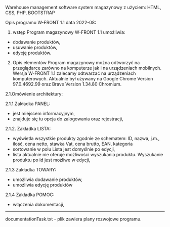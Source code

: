 Warehouse management software
system magazynowy z użyciem: HTML, CSS, PHP, BOOTSTRAP

Opis programu W-FRONT 1.1 data 2022-08:
1. wstęp
Program magazynowy W-FRONT 1.1 umożliwia:
- dodawanie produktów,
- usuwanie produktów,
- edycję produktów.

2. Opis elementów
Program magazynowy można odtworzyć na przeglądarce zarówno na komputerze jak
i na urządzeniach mobilnych. 
Wersja W-FRONT 1.1 zalecamy odtwarzać na urządzeniach komputerowych. 
Aktualnie był używany na Google Chrome Version 97.0.4692.99 oraz Brave Version 1.34.80 Chromium.


2.1.Omówienie architektury:

2.1.1.Zakładka PANEL: 
- jest miejscem informacyjnym,
- znajduje się tu opcja do zalogowania oraz rejestracji,

2.1.2. Zakładka LISTA:
- wyświetla wszystkie produkty zgodnie ze schematem:
ID, nazwa, j.m., ilość, cena netto, stawka Vat, cena brutto, EAN, kategoria
- sortowanie w polu Lista jest domyślnie po edycji,
- lista aktualnie nie oferuje możliwości wyszukania produktu. Wyszukanie produktu po
id jest możliwe w edycji,

2.1.3 Zakładka TOWARY:
- umożliwia dodawanie produktów,
- umożliwia edycję produktów

2.1.4 Zakładka POMOC:
- włączenia dokumentacji,


--------------------
documentationTask.txt - plik zawiera plany rozwojowe programu.

